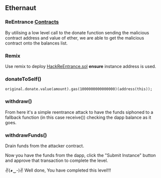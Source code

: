 ## Ethernaut 
### ReEntrance [Contracts](./10-ReEntrancy/)

By utilising a low level call to the donate function sending the malicious contract address and value of ether, we are able to get the malicious contract onto the balances list.

### Remix
Use remix to deploy [HackReEntrance.sol](./10-ReEntrancy/HackReEntrance.sol) **ensure** instance address is used.

### donateToSelf()
```solidity
original.donate.value(amount).gas(1000000000000000)(address(this));
```

### withdraw()
From here it's a simple reentrance attack to have the funds siphoned to a fallback function (in this case receive()) checking the dapp balance as it goes.

### withdrawFunds() 
Drain funds from the attacker contract.

Now you have the funds from the dapp, click the "Submit Instance" button and approve that transaction to complete the level.

✌(◕‿-)✌ Well done, You have completed this level!!!